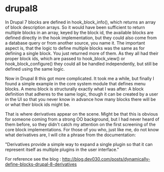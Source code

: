 # drupal8

In Drupal 7 blocks are defined in hook_block_info(), which returns an array of block description arrays. So it would have been sufficient to return multiple blocks in an array, keyed by the block id,
the available blocks are defined directly in the hook implementation, but they could also come from a database query or from another source, you name it. The important aspect is, that the logic to define multiple blocks was the same as for defining a single block. You just returned more of them. As they all had their proper block ids, which are passed to hook_block_view() or hook_block_configure() they could all be handled independently, but still be defined using the same logic.


Now in Drupal 8 this got more complicated. It took me a while, but finally I found a simple example in the core system module that defines menu blocks. A menu block is structurally exactly what I was after: A block definition that adheres to the same logic, though it can be created by a user in the UI so that you never know in advance how many blocks there will be or what their block ids might be.

That is where derivatives appear on the scene. Might be that this is obvious for someone coming from a strong OO background, but I had never heard of them before, so they didn't catch my attention on the first screening of the core block implementations. For those of you who, just like me, do not know what derivatives are, I will cite a phrase from the documentation:


"Derivatives provide a simple way to expand a single plugin so that it can represent itself as multiple plugins in the user interface."

For reference see the blog : http://blog.dev030.com/posts/dynamically-define-blocks-drupal-8-derivatives

